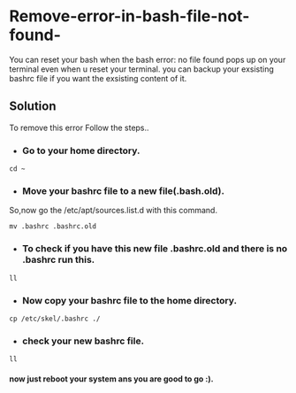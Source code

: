 # Remove-error-in-bash-file-not-found-
You can reset your bash when the bash error: no file found pops up on your terminal even when u reset your terminal.
you can backup your exsisting bashrc file if you want the exsisting content of it.

## Solution

To remove this error
Follow the steps..

* ### Go to your home directory.
```
cd ~
```

* ### Move your bashrc file to a new file(.bash.old).
So,now go the /etc/apt/sources.list.d with this command.

```
mv .bashrc .bashrc.old
```

* ### To check if you have this new file .bashrc.old and there is no .bashrc run this.
```
ll
```

* ### Now copy your bashrc file to the home directory.
```
cp /etc/skel/.bashrc ./
```

* ### check your new bashrc file.
```
ll
```

#### now just reboot your system ans you are good to go :).
